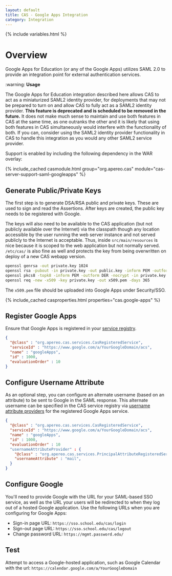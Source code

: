 ```yaml
---
layout: default
title: CAS - Google Apps Integration
category: Integration
---
```


{% include variables.html %}

# Overview

Google Apps for Education (or any of the Google Apps) utilizes SAML 2.0 to provide an
integration point for external authentication services.

<div class="alert alert-warning">:warning: <strong>Usage</strong>
<p>The Google Apps for Education integration described here allows CAS to act as a miniaturized SAML2 identity provider, 
for deployments that may not be prepared to turn on and allow CAS to fully act as a SAML2 identity provider. 
<strong>This feature is deprecated and is scheduled to be removed in the future.</strong> It does not
make much sense to maintain and use both features in CAS at the same time, as one outranks the other and it is likely
that using both features in CAS simultaneously would interfere with the functionality of both. If you can, consider using
the SAML2 identity provider functionality in CAS to handle this integration as you would any other SAML2 service provider.</p>
</div>

Support is enabled by including the following dependency in the WAR overlay:

{% include_cached casmodule.html group="org.apereo.cas" module="cas-server-support-saml-googleapps" %}

## Generate Public/Private Keys

The first step is to generate DSA/RSA public and private keys. These are used to sign and read the Assertions.
After keys are created, the public key needs to be registered with Google.

The keys will also need to be available to the CAS application (but not publicly available over the Internet)
via the classpath though any location accessible by the user running the web server
instance and not served publicly to the Internet is acceptable.  Thus, inside `src/main/resources` is
nice because it is scoped to the web application but not normally served. `/etc/cas/`
is also fine as well and protects the key from being overwritten on deploy of a new CAS webapp version.

```bash
openssl genrsa -out private.key 1024
openssl rsa -pubout -in private.key -out public.key -inform PEM -outform DER
openssl pkcs8 -topk8 -inform PEM -outform DER -nocrypt -in private.key -out private.p8
openssl req -new -x509 -key private.key -out x509.pem -days 365
```

The `x509.pem` file should be uploaded into Google Apps under Security/SSO.

{% include_cached casproperties.html properties="cas.google-apps" %}

## Register Google Apps

Ensure that Google Apps is registered in your [service registry](../services/Service-Management.html).

```json
{
  "@class" : "org.apereo.cas.services.CasRegisteredService",
  "serviceId" : "https://www.google.com/a/YourGoogleDomain/acs",
  "name" : "googleApps",
  "id" : 1000,
  "evaluationOrder" : 10
}
```

## Configure Username Attribute

As an optional step, you can configure an alternate username (based on an attribute) to be sent to Google in the SAML 
response. This alternate username can be specified in the CAS service registry 
via [username attribute providers](../services/Service-Management.html) for the registered Google Apps service.

```json
{
  "@class" : "org.apereo.cas.services.CasRegisteredService",
  "serviceId" : "https://www.google.com/a/YourGoogleDomain/acs",
  "name" : "googleApps",
  "id" : 1000,
  "evaluationOrder" : 10
  "usernameAttributeProvider" : {
    "@class" : "org.apereo.cas.services.PrincipalAttributeRegisteredServiceUsernameProvider",
    "usernameAttribute" : "mail",
  }
}
```


## Configure Google

You'll need to provide Google with the URL for your SAML-based SSO service, as well as the URL your users will
be redirected to when they log out of a hosted Google application.
Use the following URLs when you are configuring for Google Apps:

* Sign-in page URL: `https://sso.school.edu/cas/login`
* Sign-out page URL: `https://sso.school.edu/cas/logout`
* Change password URL: `https://mgmt.password.edu/`

## Test

Attempt to access a Google-hosted application, such as Google Calendar
with the url: `https://calendar.google.com/a/YourGoogleDomain`

